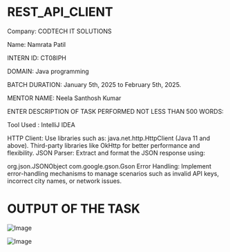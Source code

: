 # REST_API_CLIENT
Company: CODTECH IT SOLUTIONS

Name: Namrata Patil

INTERN ID: CT08IPH

DOMAIN: Java programming

BATCH DURATION: January 5th, 2025 to February 5th, 2025.

MENTOR NAME: Neela Santhosh Kumar

ENTER DESCRIPTION OF TASK PERFORMED NOT LESS THAN 500 WORDS:

Tool Used : IntelliJ IDEA

HTTP Client: Use libraries such as:
java.net.http.HttpClient (Java 11 and above). Third-party libraries like OkHttp for better performance and flexibility. JSON Parser: Extract and format the JSON response using:

org.json.JSONObject com.google.gson.Gson Error Handling: Implement error-handling mechanisms to manage scenarios such as invalid API keys, incorrect city names, or network issues.

# OUTPUT OF THE TASK 

![Image](https://github.com/user-attachments/assets/133a61d7-cf1c-4c8f-8541-292764006f78)

![Image](https://github.com/user-attachments/assets/d1dd5958-8bb3-40a1-a60c-e07391040734)
